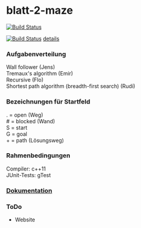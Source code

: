 # blatt-2-maze

[![Build Status](https://travis-ci.org/algdat/blatt-2-amf0.svg?branch=master)](https://travis-ci.org/algdat/blatt-2-maze.svg?branch=master)

[![Build Status](https://codecov.io/gh/algdat/blatt-2-maze/coverage.svg?branch=master)](https://travis-ci.org/algdat/blatt-2-maze.svg?branch=master) 
<a href="https://codecov.io/gh/algdat/blatt-2-maze/branch/master">details</a>

### Aufgabenverteilung
Wall follower (Jens)  
Tremaux's algorithm (Emir)  
Recursive (Flo)  
Shortest path algorithm (breadth-first search) (Rudi)  

### Bezeichnungen für Startfeld
. = open (Weg)  
\# = blocked (Wand)  
S = start  
G = goal  
\+ = path (Lösungsweg)  

### Rahmenbedingungen
Compiler: c++11  
JUnit-Tests: gTest  

### <a href="https://algdat.github.io/blatt-2-maze/doxygen_doc/html/">Dokumentation</a>

### ToDo
- Website
  